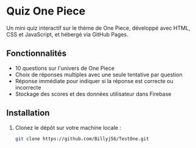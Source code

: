 # Quiz One Piece

Un mini quiz interactif sur le thème de One Piece, développé avec HTML, CSS et JavaScript, et hébergé via GitHub Pages.

## Fonctionnalités

- 10 questions sur l'univers de One Piece
- Choix de réponses multiples avec une seule tentative par question
- Réponse immédiate pour indiquer si la réponse est correcte ou incorrecte
- Stockage des scores et des données utilisateur dans Firebase

## Installation

1. Clonez le dépôt sur votre machine locale :
   ```bash
   git clone https://github.com/Billyj56/TestOne.git
